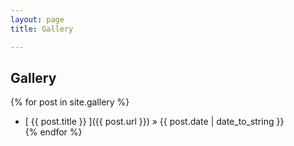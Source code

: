 ```yaml
---
layout: page
title: Gallery

---
```


## Gallery

{% for post in site.gallery %}
  * [ {{ post.title }} ]({{ post.url }}) <span class="span-time"> &raquo; {{ post.date | date_to_string }}</span>  
{% endfor %}